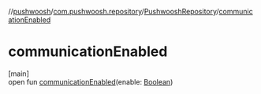 //[pushwoosh](../../../index.md)/[com.pushwoosh.repository](../index.md)/[PushwooshRepository](index.md)/[communicationEnabled](communication-enabled.md)

# communicationEnabled

[main]\
open fun [communicationEnabled](communication-enabled.md)(enable: [Boolean](https://kotlinlang.org/api/latest/jvm/stdlib/kotlin-stdlib/kotlin/-boolean/index.html))
